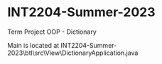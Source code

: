 # INT2204-Summer-2023
Term Project OOP - Dictionary

Main is located at INT2204-Summer-2023\btl\src\View\DictionaryApplication.java